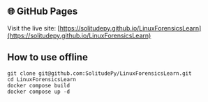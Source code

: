 ## 🌐 GitHub Pages
Visit the live site: [https://solitudepy.github.io/LinuxForensicsLearn](https://solitudepy.github.io/LinuxForensicsLearn)

## How to use offline
```
git clone git@github.com:SolitudePy/LinuxForensicsLearn.git
cd LinuxForensicsLearn
docker compose build
docker compose up -d
```

